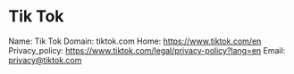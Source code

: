
# Tik Tok

Name: Tik Tok
Domain: tiktok.com
Home: https://www.tiktok.com/en
Privacy_policy: https://www.tiktok.com/legal/privacy-policy?lang=en
Email: privacy@tiktok.com
